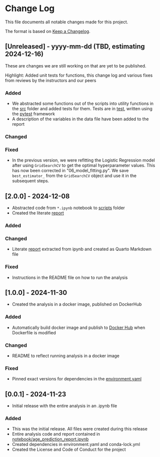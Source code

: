 # Change Log
This file documents all notable changes made for this project.
 
The format is based on [Keep a Changelog](http://keepachangelog.com/).
 
## [Unreleased] - yyyy-mm-dd (TBD, estimating 2024-12-16)
 
These are changes we are still working on that are yet to be published.

Highlight: Added unit tests for functions, this change log and various fixes from reviews by the instructors and our peers
 
### Added
- We abstracted some functions out of the scripts into utility functions in the [src](src) folder and added tests for them. Tests are in [test](test), written using the [pytest](https://pytest.org/) framework
- A description of the variables in the data file have been added to the report
 
### Changed
 
### Fixed
- In the previous version, we were refitting the Logistic Regression model after using `GridSearchCV` to get the optimal hyperparameter values. This has now been corrected in "06_model_fitting.py". We save `best_estimator_` from the `GridSearchCV` object and use it in the subsequent steps.

## [2.0.0] - 2024-12-08
  
- Abstracted code from `*.ipynb` notebook to [scripts](scripts) folder
- Created the literate [report](reports/age_prediction_report.qmd)
 
### Added
 
### Changed
  
- Literate [report](reports/age_prediction_report.qmd) extracted from ipynb and created as Quarto Markdown file
 
### Fixed
 
- Instructions in the README file on how to run the analysis

## [1.0.0] - 2024-11-30
  
- Created the analysis in a docker image, published on DockerHub
 
### Added

- Automatically build docker image and publish to [Docker Hub](https://hub.docker.com/) when Dockerfile is modified
 
### Changed

- README to reflect running analysis in a docker image
 
### Fixed
 
- Pinned exact versions for dependencies in the [environment.yaml](environment.yaml)
 
## [0.0.1] - 2024-11-23

- Initial release with the entire analysis in an .ipynb file
 
### Added

- This was the initial release. All files were created during this release
- Entire analysis code and report contained in [notebook/age_prediction_report.ipynb](notebook/age_prediction_report.ipynb)
- Created dependencies in environment.yaml and conda-lock.yml
- Created the License and Code of Conduct for the project